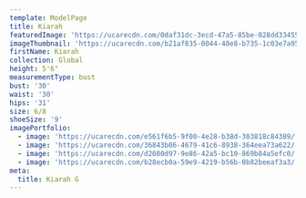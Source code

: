 ```yaml
---
template: ModelPage
title: Kiarah
featuredImage: 'https://ucarecdn.com/0daf31dc-3ecd-47a5-85be-028dd33455a6/'
imageThumbnail: 'https://ucarecdn.com/b21af835-0044-40e8-b735-1c03e7a95b3e/'
firstName: Kiarah
collection: Global
height: 5'6"
measurementType: bust
bust: '30'
waist: '30'
hips: '31'
size: 6/8
shoeSize: '9'
imagePortfolio:
  - image: 'https://ucarecdn.com/e561f6b5-9f00-4e28-b38d-303818c84389/'
  - image: 'https://ucarecdn.com/36843b06-4679-41c6-8938-364eea73a622/'
  - image: 'https://ucarecdn.com/d2080d97-9e86-42a5-bc10-869b84a5efc0/'
  - image: 'https://ucarecdn.com/b28ecb0a-59e9-4219-b56b-0b82beeaf3a3/'
meta:
  title: Kiarah G
---
```


